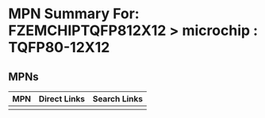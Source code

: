 



# MPN Summary For: FZEMCHIPTQFP812X12 > microchip : TQFP80-12X12

## MPNs
  

|MPN|Direct Links|Search Links|
| :--- | :--- | :--- |
||||
